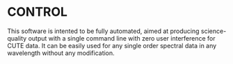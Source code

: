 # CONTROL
 This software is intented to be fully automated, aimed at producing science-quality output with a single command line with zero user interference for CUTE data. It can be easily used for any single order spectral data in any wavelength without any modification. 
